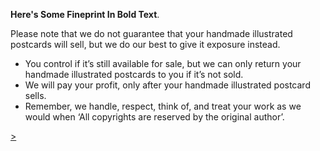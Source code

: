 **Here's Some Fineprint In Bold Text**.

Please note that we do not guarantee that your handmade illustrated postcards will sell, but we do our best to give it exposure instead.
- You control if it’s still available for sale, but we can only return your handmade illustrated postcards to you if it’s not sold.
- We will pay your profit, only after your handmade illustrated postcard sells.
- Remember, we handle, respect, think of, and treat your work as we would when ‘All copyrights are reserved by the original author’.

<div class="roadmap-spacer-1"></div>
<p>
<a class="btn" href="https://kvshvl.in/yourmailproject/10.html">></a><br>
</p>

<div class="roadmap-spacer-2"></div>
